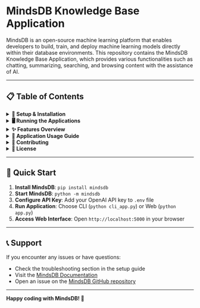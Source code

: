 # MindsDB Knowledge Base Application

MindsDB is an open-source machine learning platform that enables developers to build, train, and deploy machine learning models directly within their database environments. This repository contains the MindsDB Knowledge Base Application, which provides various functionalities such as chatting, summarizing, searching, and browsing content with the assistance of AI.

---

## 📋 Table of Contents

<details>
<summary><strong>🚀 Setup & Installation</strong></summary>

### Environment Configuration

To use the MindsDB KB App with OpenAI's API, you need to configure your environment with an API key. Follow these steps:

1. **Locate the Environment File**: An environment file named `.env` has been created in the `mindsdb-kb-app` directory.
2. **Add Your OpenAI API Key**: Open the `.env` file and replace `your_openai_api_key_here` with your actual OpenAI API key. The file should look like this:
   ```
   OPENAI_API_KEY=your_actual_api_key
   ```
3. **Protect Your API Key**: Ensure that the `.env` file is not committed to version control. Add it to your `.gitignore` file if necessary to prevent accidental exposure of your API key.

### Prerequisites

**Important**: Ensure that MindsDB is installed and running on your system. MindsDB must be accessible on `localhost:47334` (default port) for the application to connect successfully.

#### Starting MindsDB

1. **Install MindsDB**: If MindsDB is not installed, you can install it using pip:
   ```bash
   pip install mindsdb
   ```
   Alternatively, follow the installation instructions on the [MindsDB GitHub page](https://github.com/mindsdb/mindsdb) or [official documentation](https://docs.mindsdb.com/).

2. **Start MindsDB Server**: Open a terminal or command prompt and run the following command to start the MindsDB server:
   ```bash
   python -m mindsdb
   ```
   This will launch the MindsDB server on the default port `47334`. Ensure the server is running before starting the application.

3. **Verify Installation**: You can verify it's running by checking the terminal output for a confirmation message or by accessing the MindsDB GUI at `http://localhost:47334` in your web browser.

4. **Troubleshooting**: If MindsDB fails to start or is not accessible, check for port conflicts or ensure no other instances are running. You can specify a different port if needed:
   ```bash
   python -m mindsdb --api-port 47335
   ```

</details>

<details>
<summary><strong>🖥️ Running the Applications</strong></summary>

### CLI Application

1. Open a terminal or command prompt.
2. Navigate to the `mindsdb-kb-app` directory:
   ```bash
   cd mindsdb-kb-app
   ```
3. Run the CLI application:
   ```bash
   python cli_app.py
   ```
   This will start the command-line interface for interacting with the knowledge base. If you receive a connection error, ensure MindsDB is running as described in the prerequisites.

### Web Application

1. Open a terminal or command prompt.
2. Navigate to the `mindsdb-kb-app/app` directory:
   ```bash
   cd mindsdb-kb-app/app
   ```
3. Run the web application:
   ```bash
   python app.py
   ```
   This will start the server for the graphical user interface. Open a web browser and go to `http://localhost:5000` (or the port specified in the terminal) to access all features.

</details>

<details>
<summary><strong>✨ Features Overview</strong></summary>

- **💬 Chat**: Engage in conversations with AI assistance
- **📝 Summarize**: Get concise summaries of content
- **🔍 Search**: Find relevant information within the knowledge base
- **🗂️ Browse**: Explore various topics and content interactively
- **➕ Add Documents**: Contribute new content to the knowledge base

</details>

<details>
<summary><strong>📖 Application Usage Guide</strong></summary>

### 💬 Chat Feature
<details>
<summary>Click to expand Chat instructions</summary>

- **Purpose**: Interact with an AI assistant to get answers, discuss topics, or troubleshoot issues.
- **How to Use**:
  - **Web App**: Navigate to the "Chat" section from the main menu. Type your message in the input box at the bottom and press "Send". The AI will respond in the chat window.
  - **CLI App**: Select the chat option from the menu and type your queries when prompted. Responses will be displayed in the terminal.
- **Tips**: Be specific with your questions for more accurate responses. Use follow-up messages to dive deeper into a topic.

</details>

### 📝 Summarize Feature
<details>
<summary>Click to expand Summarize instructions</summary>

- **Purpose**: Quickly condense lengthy documents or content into concise summaries.
- **How to Use**:
  - **Web App**: Go to the "Summarize" page. Paste the text or upload a document in the provided field, then click "Summarize". View the summary below.
  - **CLI App**: Choose the summarize option, input your text or specify a file path, and receive a summary directly in the terminal.
- **Tips**: For best results, ensure the input text is clear and structured. Summaries are ideal for reports, articles, or meeting notes.

</details>

### 🔍 Search Feature
<details>
<summary>Click to expand Search instructions</summary>

- **Purpose**: Locate specific information or documents within the knowledge base.
- **How to Use**:
  - **Web App**: Access the "Search" tab. Enter your query in the search bar and hit "Search". Results will display relevant matches with snippets.
  - **CLI App**: Use the search command, type your query, and review the list of matching entries returned.
- **Tips**: Use keywords or phrases for precise results. Refine your search with filters if available in the web interface.

</details>

### 🗂️ Browse Feature
<details>
<summary>Click to expand Browse instructions</summary>

- **Purpose**: Explore the knowledge base by categories, departments, or topics without a specific query.
- **How to Use**:
  - **Web App**: Click on "Browse" in the navigation menu. You'll see a structured list or grid of topics and categories. Click on any to view detailed content.
  - **CLI App**: Select the browse option to view a list of categories. Navigate through them using the provided menu numbers or commands.
- **Tips**: Great for discovering new content or getting an overview of available resources. Bookmark frequently visited categories for quick access.

</details>

### ➕ Adding Documents
<details>
<summary>Click to expand Add Documents instructions</summary>

- **Purpose**: Contribute to the knowledge base by adding new documents or content.
- **How to Use**:
  - **Web App**: Navigate to "Add Document". Fill out the form with the document content, department, and type, then submit.
  - **CLI App**: Currently, adding documents is primarily supported via the web interface for ease of use.
- **Tips**: Ensure documents are categorized correctly for easier retrieval by others. Include detailed descriptions if possible.

</details>

</details>

<details>
<summary><strong>🤝 Contributing</strong></summary>

Contributions to MindsDB are welcome! We appreciate your interest in improving the project. Here are some ways you can contribute:

- **Bug Reports**: Submit detailed bug reports with steps to reproduce
- **Feature Requests**: Suggest new features or improvements
- **Code Contributions**: Submit pull requests with bug fixes or new features
- **Documentation**: Help improve documentation and examples
- **Testing**: Help test new features and report issues

Please read our contributing guidelines for more information on how to get involved.

</details>

<details>
<summary><strong>📄 License</strong></summary>

This project is licensed under the MIT License - see the LICENSE file for details.

### MIT License Summary
- ✅ Commercial use
- ✅ Modification
- ✅ Distribution
- ✅ Private use
- ❌ Liability
- ❌ Warranty

</details>

---

## 🚀 Quick Start

1. **Install MindsDB**: `pip install mindsdb`
2. **Start MindsDB**: `python -m mindsdb`
3. **Configure API Key**: Add your OpenAI API key to `.env` file
4. **Run Application**: Choose CLI (`python cli_app.py`) or Web (`python app.py`)
5. **Access Web Interface**: Open `http://localhost:5000` in your browser

---

## 📞 Support

If you encounter any issues or have questions:
- Check the troubleshooting section in the setup guide
- Visit the [MindsDB Documentation](https://docs.mindsdb.com/)
- Open an issue on the [MindsDB GitHub repository](https://github.com/mindsdb/mindsdb)

---

**Happy coding with MindsDB! 🎉**
